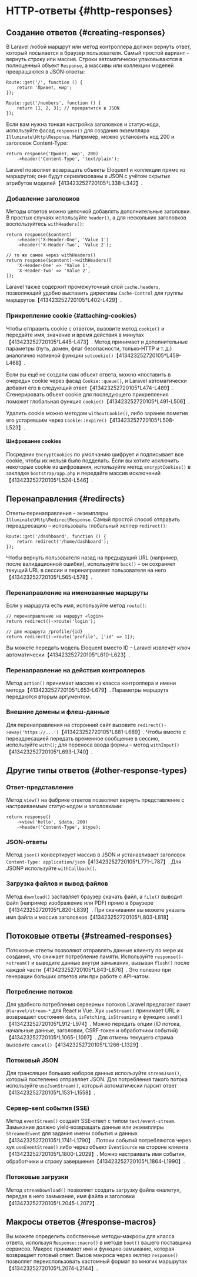 # HTTP‑ответы {#http-responses}

## Создание ответов {#creating-responses}

В Laravel любой маршрут или метод контроллера должен вернуть ответ, который
посылается в браузер пользователя. Самый простой вариант – вернуть строку
или массив. Строки автоматически упаковываются в полноценный объект
`Response`, а массивы или коллекции моделей превращаются в JSON‑ответы:

```
Route::get('/', function () {
    return 'Привет, мир';
});

Route::get('/numbers', function () {
    return [1, 2, 3]; // превратится в JSON
});
```

Если вам нужна тонкая настройка заголовков и статус‑кода, используйте
фасад `response()` для создания экземпляра `Illuminate\Http\Response`.
Например, можно установить код 200 и заголовок Content‑Type:

```
return response('Привет, мир', 200)
    ->header('Content‑Type', 'text/plain');
```

Laravel позволяет возвращать объекты Eloquent и коллекции прямо из
маршрутов; они будут сериализованы в JSON с учётом скрытых атрибутов
моделей【413423252720105†L338-L342】.

### Добавление заголовков

Методы ответов можно цепочкой добавлять дополнительные заголовки. В
простых случаях используйте `header()`, а для нескольких заголовков
воспользуйтесь `withHeaders()`:

```
return response($content)
    ->header('X‑Header‑One', 'Value 1')
    ->header('X‑Header‑Two', 'Value 2');

// то же самое через withHeaders()
return response($content)->withHeaders([
    'X‑Header‑One' => 'Value 1',
    'X‑Header‑Two' => 'Value 2',
]);
```

Laravel также содержит промежуточный слой `cache.headers`, позволяющий
удобно выставить директивы `Cache‑Control` для группы маршрутов【413423252720105†L402-L429】.

### Прикрепление cookie {#attaching-cookies}

Чтобы отправить cookie с ответом, вызовите метод `cookie()` и передайте
имя, значение и время действия в минутах【413423252720105†L445-L473】. Метод
принимает и дополнительные параметры (путь, домен, флаг безопасности,
только‑HTTP и т. д.) аналогично нативной функции `setcookie()`【413423252720105†L459-L468】.

Если вы ещё не создали сам объект ответа, можно «поставить в очередь» cookie
через фасад `Cookie::queue()`, и Laravel автоматически добавит его в
следующий ответ【413423252720105†L474-L489】. Сгенерировать объект cookie для
последующего прикрепления поможет глобальная функция `cookie()`【413423252720105†L491-L506】.

Удалить cookie можно методом `withoutCookie()`, либо заранее пометив его
устаревшим через `Cookie::expire()`【413423252720105†L508-L523】.

#### Шифрование cookies

Посредник `EncryptCookies` по умолчанию шифрует и подписывает все
cookie, чтобы их нельзя было подделать. Если вы хотите исключить
некоторые cookie из шифрования, используйте метод `encryptCookies()` в
закладке `bootstrap/app.php` и передайте массив исключений【413423252720105†L524-L546】.

## Перенаправления {#redirects}

Ответы‑перенаправления – экземпляры `Illuminate\Http\RedirectResponse`. Самый
простой способ отправить переадресацию – использовать глобальный хелпер
`redirect()`:

```
Route::get('/dashboard', function () {
    return redirect('/home/dashboard');
});
```

Чтобы вернуть пользователя назад на предыдущий URL (например, после
валидационной ошибки), используйте `back()` – он сохраняет текущий URL
в сессии и перенаправляет пользователя на него【413423252720105†L565-L578】.

### Перенаправление на именованные маршруты

Если у маршрута есть имя, используйте метод `route()`:

```
// перенаправление на маршрут «login»
return redirect()->route('login');

// для маршрута /profile/{id}
return redirect()->route('profile', ['id' => 1]);
```

Вы можете передать модель Eloquent вместо ID – Laravel извлечёт ключ
автоматически【413423252720105†L610-L623】.

### Перенаправление на действия контроллеров

Метод `action()` принимает массив из класса контроллера и имени
метода【413423252720105†L653-L679】. Параметры маршрута передаются вторым
аргументом.

### Внешние домены и флеш‑данные

Для перенаправления на сторонний сайт вызовите `redirect()->away('https://...')`【413423252720105†L681-L689】.
Чтобы вместе с переадресацией передать временное сообщение в сессию,
используйте `with()`; для переноса ввода формы – метод
`withInput()`【413423252720105†L693-L740】.

## Другие типы ответов {#other-response-types}

### Ответ‑представление

Метод `view()` на фабрике ответов позволяет вернуть представление с
настраиваемым статус‑кодом и заголовками:

```
return response()
    ->view('hello', $data, 200)
    ->header('Content‑Type', $type);
```

### JSON‑ответы

Метод `json()` конвертирует массив в JSON и устанавливает заголовок
`Content‑Type: application/json`【413423252720105†L771-L787】. Для JSONP
используйте `withCallback()`.

### Загрузка файлов и вывод файлов

Метод `download()` заставляет браузер скачать файл, а `file()` выводит
файл (например изображение или PDF) прямо в браузере【413423252720105†L820-L839】.
При скачивании вы можете указать имя файла и массив заголовков【413423252720105†L803-L818】.

## Потоковые ответы {#streamed-responses}

Потоковые ответы позволяют отправлять данные клиенту по мере их
создания, что снижает потребление памяти. Используйте `response()->stream()`
и выведите данные внутри замыкания, вызывая `flush()` после каждой
части【413423252720105†L843-L876】. Это полезно при генерации больших
ответов или при работе с API‑чатом.

### Потребление потоков

Для удобного потребления серверных потоков Laravel предлагает пакет
`@laravel/stream-*` для React и Vue. Хук `useStream()` принимает URL и
возвращает состояния `data`, `isFetching`, `isStreaming` и функцию
`send()`【413423252720105†L912-L974】. Можно передать опции (ID потока,
начальные данные, заголовки, CSRF‑токен и обработчики событий)【413423252720105†L1065-L1097】.
Для отмены текущего стрима вызовите `cancel()`【413423252720105†L1266-L1329】.

### Потоковый JSON

Для трансляции больших наборов данных используйте `streamJson()`, который
постепенно отправляет JSON. Для потребления такого потока используйте
`useJsonStream()`, который автоматически парсит ответ【413423252720105†L1531-L1558】.

### Сервер‑sеnt события (SSE)

Метод `eventStream()` создаёт SSE‑ответ с типом `text/event-stream`.
Замыкание должно yield‑возвращать данные или экземпляры `StreamedEvent` для
задания имени события и данных【413423252720105†L1741-L1790】. Потоки
событий потребляются через хук `useEventStream()` либо через объект
`EventSource` на стороне клиента【413423252720105†L1800-L2029】. Можно
настраивать имя события, обработчики и строку завершения【413423252720105†L1864-L1990】.

### Потоковые загрузки

Метод `streamDownload()` позволяет создать загрузку файла «налету»,
передав в него замыкание, имя файла и заголовки【413423252720105†L2045-L2072】.

## Макросы ответов {#response-macros}

Вы можете определить собственные методы‑макросы для класса ответа,
используя `Response::macro()` в методе `boot()` вашего
поставщика сервисов. Макрос принимает имя и функцию‑замыкание, которая
возвращает готовый ответ. Вызов макроса через хелпер `response()`
позволяет переиспользовать кастомный формат во многих маршрутах【413423252720105†L2074-L2144】.
